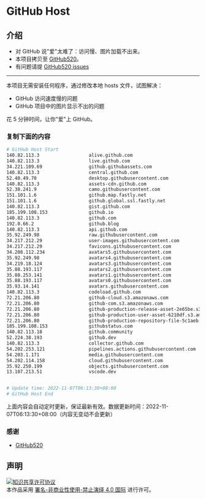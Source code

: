 # GitHub Host
## 介绍
- 对 GitHub 说"爱"太难了：访问慢、图片加载不出来。
- 本项目拷贝至 [GitHub520](https://github.com/521xueweihan/GitHub520)。
- 有问题请提 [GitHub520 issues](https://github.com/521xueweihan/GitHub520/issues/new)

---

本项目无需安装任何程序，通过修改本地 hosts 文件，试图解决：
- GitHub 访问速度慢的问题
- GitHub 项目中的图片显示不出的问题

花 5 分钟时间，让你"爱"上 GitHub。

### 复制下面的内容
```bash
# GitHub Host Start
140.82.113.3                  alive.github.com
140.82.113.3                  live.github.com
34.221.109.69                 github.githubassets.com
140.82.113.3                  central.github.com
52.40.49.70                   desktop.githubusercontent.com
140.82.113.3                  assets-cdn.github.com
52.38.241.9                   camo.githubusercontent.com
151.101.1.6                   github.map.fastly.net
151.101.1.6                   github.global.ssl.fastly.net
140.82.113.3                  gist.github.com
185.199.108.153               github.io
140.82.113.3                  github.com
192.0.66.2                    github.blog
140.82.113.3                  api.github.com
35.92.249.98                  raw.githubusercontent.com
34.217.212.29                 user-images.githubusercontent.com
34.217.212.29                 favicons.githubusercontent.com
34.208.112.234                avatars5.githubusercontent.com
35.92.249.98                  avatars4.githubusercontent.com
34.219.18.124                 avatars3.githubusercontent.com
35.88.193.117                 avatars2.githubusercontent.com
35.88.253.141                 avatars1.githubusercontent.com
35.88.193.117                 avatars0.githubusercontent.com
35.93.14.141                  avatars.githubusercontent.com
140.82.113.3                  codeload.github.com
72.21.206.80                  github-cloud.s3.amazonaws.com
72.21.206.80                  github-com.s3.amazonaws.com
72.21.206.80                  github-production-release-asset-2e65be.s3.amazonaws.com
72.21.206.80                  github-production-user-asset-6210df.s3.amazonaws.com
72.21.206.80                  github-production-repository-file-5c1aeb.s3.amazonaws.com
185.199.108.153               githubstatus.com
140.82.113.18                 github.community
52.224.38.193                 github.dev
140.82.113.3                  collector.github.com
54.202.253.121                pipelines.actions.githubusercontent.com
54.203.1.171                  media.githubusercontent.com
54.202.114.158                cloud.githubusercontent.com
35.92.250.199                 objects.githubusercontent.com
13.107.213.51                 vscode.dev


# Update time: 2022-11-07T06:13:30+08:00
# GitHub Host End

```
上面内容会自动定时更新，保证最新有效。数据更新时间：2022-11-07T06:13:30+08:00（内容无变动不会更新）

### 感谢

- [GitHub520](https://github.com/521xueweihan/GitHub520)

## 声明
<a rel="license" href="https://creativecommons.org/licenses/by-nc-nd/4.0/deed.zh"><img alt="知识共享许可协议" style="border-width: 0" src="https://licensebuttons.net/l/by-nc-nd/4.0/88x31.png"></a><br>本作品采用 <a rel="license" href="https://creativecommons.org/licenses/by-nc-nd/4.0/deed.zh">署名-非商业性使用-禁止演绎 4.0 国际</a> 进行许可。